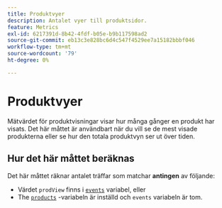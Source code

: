 ```yaml
---
title: Produktvyer
description: Antalet vyer till produktsidor.
feature: Metrics
exl-id: 6217391d-8b42-4fdf-b05e-b9b117598ad2
source-git-commit: eb13c3e828bc6d4c547f4529ee7a15182bbbf046
workflow-type: tm+mt
source-wordcount: '79'
ht-degree: 0%

---
```


# Produktvyer

Mätvärdet för produktvisningar visar hur många gånger en produkt har visats. Det här måttet är användbart när du vill se de mest visade produkterna eller se hur den totala produktvyn ser ut över tiden.

## Hur det här måttet beräknas

Det här måttet räknar antalet träffar som matchar **antingen** av följande:

* Värdet `prodView` finns i [`events`](/help/implement/vars/page-vars/events/events-overview.md) variabel, eller
* The [`products`](/help/implement/vars/page-vars/products.md) -variabeln är inställd och `events` variabeln är tom.
